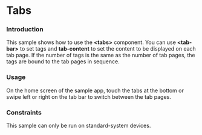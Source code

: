 # Tabs<a name="EN-US_TOPIC_0000001180157673"></a>

### Introduction<a name="section104mcpsimp"></a>

This sample shows how to use the  **<tabs\>**  component. You can use  **<tab-bar\>**  to set tags and  **tab-content**  to set the content to be displayed on each tab page. If the number of tags is the same as the number of tab pages, the tags are bound to the tab pages in sequence.

### Usage<a name="section107mcpsimp"></a>

On the home screen of the sample app, touch the tabs at the bottom or swipe left or right on the tab bar to switch between the tab pages.

### Constraints<a name="section110mcpsimp"></a>

This sample can only be run on standard-system devices.

